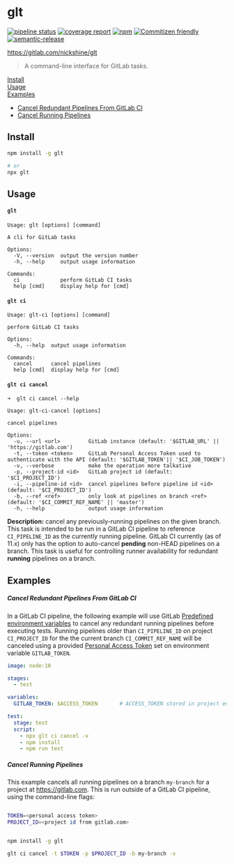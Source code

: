 # glt

[![pipeline status](https://gitlab.com/nickshine/glt/badges/master/pipeline.svg)](https://gitlab.com/nickshine/glt/commits/master)
[![coverage report](https://gitlab.com/nickshine/glt/badges/master/coverage.svg)](https://gitlab.com/nickshine/glt/commits/master)
[![npm](https://img.shields.io/npm/v/glt.svg)](https://www.npmjs.com/package/glt)
[![Commitizen friendly](https://img.shields.io/badge/commitizen-friendly-brightgreen.svg)](http://commitizen.github.io/cz-cli/)
[![semantic-release](https://img.shields.io/badge/%20%20%F0%9F%93%A6%F0%9F%9A%80-semantic--release-e10079.svg)](https://github.com/semantic-release/semantic-release)

https://gitlab.com/nickshine/glt

>A command-line interface for GitLab tasks.

[Install](#install)  
[Usage](#usage)  
[Examples](#examples)  
* [Cancel Redundant Pipelines From GitLab CI](#cancel-running-pipelines)
* [Cancel Running Pipelines](#cancel-running-pipelines)

## Install

```bash
npm install -g glt

# or
npx glt
```
## Usage

#### `glt`

```
Usage: glt [options] [command]

A cli for GitLab tasks

Options:
  -V, --version  output the version number
  -h, --help     output usage information

Commands:
  ci             perform GitLab CI tasks
  help [cmd]     display help for [cmd]
```

#### `glt ci`

```
Usage: glt-ci [options] [command]

perform GitLab CI tasks

Options:
  -h, --help  output usage information

Commands:
  cancel      cancel pipelines
  help [cmd]  display help for [cmd]

```

#### `glt ci cancel`

```
➜  glt ci cancel --help

Usage: glt-ci-cancel [options]

cancel pipelines

Options:
  -u, --url <url>         GitLab instance (default: '$GITLAB_URL' || 'https://gitlab.com')
  -t, --token <token>     GitLab Personal Access Token used to authenticate with the API (default: '$GITLAB_TOKEN'|| '$CI_JOB_TOKEN')
  -v, --verbose           make the operation more talkative
  -p, --project-id <id>   GitLab project id (default: '$CI_PROJECT_ID')
  -i, --pipeline-id <id>  cancel pipelines before pipeline id <id> (default: '$CI_PROJECT_ID')
  -b, --ref <ref>         only look at pipelines on branch <ref> (default: '$CI_COMMIT_REF_NAME' || 'master')
  -h, --help              output usage information
```

__Description:__ cancel any previously-running pipelines on the given branch.
This task is intended to be run in a GitLab CI pipeline to reference `CI_PIPELINE_ID` as the
currently running pipeline. GitLab CI currently (as of 11.x) only has the option
to auto-cancel __pending__ non-HEAD pipelines on a branch. This task is useful
for controlling runner availability for redundant __running__ pipelines on a
branch.

## Examples

##### Cancel Redundant Pipelines From GitLab CI

In a GitLab CI pipeline, the following example will use GitLab [Predefined environment variables][predefined-vars] to cancel any redundant running pipelines before executing tests. Running pipelines older than `CI_PIPELINE_ID` on project `CI_PROJECT_ID` for the the current branch `CI_COMMIT_REF_NAME` will be canceled using a provided [Personal Access Token][access-tokens] set on environment variable `GITLAB_TOKEN`.

```yaml
image: node:10

stages:
  - test

variables:
  GITLAB_TOKEN: $ACCESS_TOKEN       # ACCESS_TOKEN stored in project env vars

test:
  stage: test
  script:
    - npx glt ci cancel -v
    - npm install
    - npm run test
```

##### Cancel Running Pipelines

This example cancels all running pipelines on a branch `my-branch` for a project
at https://gitlab.com. This is run outside of a GitLab CI pipeline, using the
command-line flags:

```bash

TOKEN=<personal access token>
PROJECT_ID=<project id from gitlab.com>


npm install -g glt

glt ci cancel -t $TOKEN -p $PROJECT_ID -b my-branch -v

```

[predefined-vars]:https://docs.gitlab.com/ee/ci/variables/#predefined-environment-variables
[access-tokens]:https://docs.gitlab.com/ee/user/profile/personal_access_tokens.html
